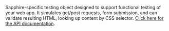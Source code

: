 Sapphire-specific testing object designed to support functional testing of your web app.  It simulates get/post 
requests, form submission, and can validate resulting HTML, looking up content by CSS selector.
[Click here for the API documentation](http://doc.silverstripe.com/assets/classes/sapphire/testing/FunctionalTest.html).
